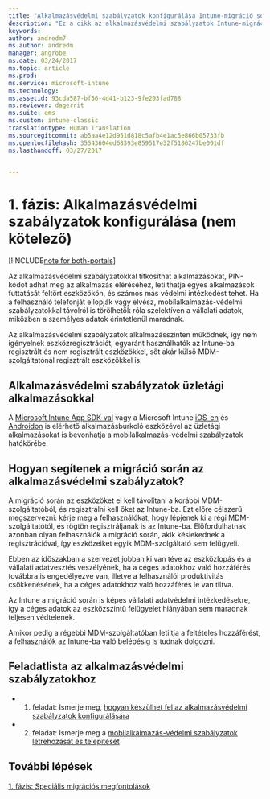 ```yaml
---
title: "Alkalmazásvédelmi szabályzatok konfigurálása Intune-migráció során | Microsoft Docs"
description: "Ez a cikk az alkalmazásvédelmi szabályzatok Intune-migráció során történő beállításához szükséges lépéseket ismerteti."
keywords: 
author: andredm7
ms.author: andredm
manager: angrobe
ms.date: 03/24/2017
ms.topic: article
ms.prod: 
ms.service: microsoft-intune
ms.technology: 
ms.assetid: 93cda587-bf56-4d41-b123-9fe203fad788
ms.reviewer: dagerrit
ms.suite: ems
ms.custom: intune-classic
translationtype: Human Translation
ms.sourcegitcommit: ab5aa4e12d951d818c5afb4e1ac5e866b05733fb
ms.openlocfilehash: 35543604ed68393e859517e32f5186247be001df
ms.lasthandoff: 03/27/2017


---
```


# <a name="phase-1-configure-app-protection-policies-optional"></a>1. fázis: Alkalmazásvédelmi szabályzatok konfigurálása (nem kötelező)

[!INCLUDE[note for both-portals](../includes/note-for-both-portals.md)]

Az alkalmazásvédelmi szabályzatokkal titkosíthat alkalmazásokat, PIN-kódot adhat meg az alkalmazás eléréséhez, letilthatja egyes alkalmazások futtatását feltört eszközökön, és számos más védelmi intézkedést tehet. Ha a felhasználó telefonját ellopják vagy elvész, mobilalkalmazás-védelmi szabályzatokkal távolról is törölhetők róla szelektíven a vállalati adatok, miközben a személyes adatok érintetlenül maradnak.

Az alkalmazásvédelmi szabályzatok alkalmazásszinten működnek, így nem igényelnek eszközregisztrációt, egyaránt használhatók az Intune-ba regisztrált és nem regisztrált eszközökkel, sőt akár külső MDM-szolgáltatónál regisztrált eszközökkel is.

## <a name="app-protection-policies-with-lob-apps"></a>Alkalmazásvédelmi szabályzatok üzletági alkalmazásokkal

A [Microsoft Intune App SDK-val](https://docs.microsoft.com/intune/deploy-use/use-the-sdk-to-enable-apps-for-mobile-application-management) vagy a Microsoft Intune [iOS-en](https://www.microsoft.com/en-us/download/details.aspx?id=45218&751be11f-ede8-5a0c-058c-2ee190a24fa6=True) és [Androidon](https://www.microsoft.com/en-us/download/details.aspx?id=47267) is elérhető alkalmazásburkoló eszközével az üzletági alkalmazásokat is bevonhatja a mobilalkalmazás-védelmi szabályzatok hatókörébe.

## <a name="how-do-app-protection-policies-help-during-migration"></a>Hogyan segítenek a migráció során az alkalmazásvédelmi szabályzatok?

A migráció során az eszközöket el kell távolítani a korábbi MDM-szolgáltatóból, és regisztrálni kell őket az Intune-ba. Ezt előre célszerű megszervezni: kérje meg a felhasználókat, hogy lépjenek ki a régi MDM-szolgáltatótól, és rögtön regisztráljanak is az Intune-ba. Előfordulhatnak azonban olyan felhasználók a migráció során, akik késlekednek a regisztrációval, így eszközeiket egyik MDM-szolgáltató sem felügyeli.

Ebben az időszakban a szervezet jobban ki van téve az eszközlopás és a vállalati adatvesztés veszélyének, ha a céges adatokhoz való hozzáférés továbbra is engedélyezve van, illetve a felhasználói produktivitás csökkenésének, ha a céges adatokhoz való hozzáférés le van tiltva.

Az Intune a migráció során is képes vállalati adatvédelmi intézkedésekre, így a céges adatok az eszközszintű felügyelet hiányában sem maradnak teljesen védtelenek.

Amikor pedig a régebbi MDM-szolgáltatóban letiltja a feltételes hozzáférést, a felhasználók az Intune-ba való belépésig is tudnak dolgozni.

## <a name="task-list-for-app-protection-policies"></a>Feladatlista az alkalmazásvédelmi szabályzatokhoz

-   1. feladat: Ismerje meg, [hogyan készülhet fel az alkalmazásvédelmi szabályzatok konfigurálására](https://docs.microsoft.com/en-us/intune/deploy-use/get-ready-to-configure-mobile-app-management-policies-with-microsoft-intune)

-   2. feladat: Ismerje meg a [mobilalkalmazás-védelmi szabályzatok létrehozását és telepítését](https://docs.microsoft.com/en-us/intune/deploy-use/create-and-deploy-mobile-app-management-policies-with-microsoft-intune)

## <a name="next-steps"></a>További lépések 

[1. fázis: Speciális migrációs megfontolások](https://docs.microsoft.com/intune/plan-design/migration-phase1-special-migration-considerations)

